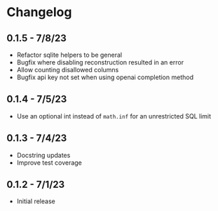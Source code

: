 # Changelog

## 0.1.5 - 7/8/23

- Refactor sqlite helpers to be general
- Bugfix where disabling reconstruction resulted in an error
- Allow counting disallowed columns
- Bugfix api key not set when using openai completion method

## 0.1.4 - 7/5/23

- Use an optional int instead of `math.inf` for an unrestricted SQL limit

## 0.1.3 - 7/4/23

- Docstring updates
- Improve test coverage

## 0.1.2 - 7/1/23

- Initial release

